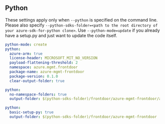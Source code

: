 ## Python

These settings apply only when `--python` is specified on the command line.
Please also specify `--python-sdks-folder=<path to the root directory of your azure-sdk-for-python clone>`.
Use `--python-mode=update` if you already have a setup.py and just want to update the code itself.

``` yaml $(python)
python-mode: create
python:
  azure-arm: true
  license-header: MICROSOFT_MIT_NO_VERSION
  payload-flattening-threshold: 2
  namespace: azure.mgmt.frontdoor
  package-name: azure-mgmt-frontdoor
  package-version: 0.1.0
  clear-output-folder: true
```
``` yaml $(python) && $(python-mode) == 'update'
python:
  no-namespace-folders: true
  output-folder: $(python-sdks-folder)/frontdoor/azure-mgmt-frontdoor/azure/mgmt/frontdoor
```
``` yaml $(python) && $(python-mode) == 'create'
python:
  basic-setup-py: true
  output-folder: $(python-sdks-folder)/frontdoor/azure-mgmt-frontdoor
```

